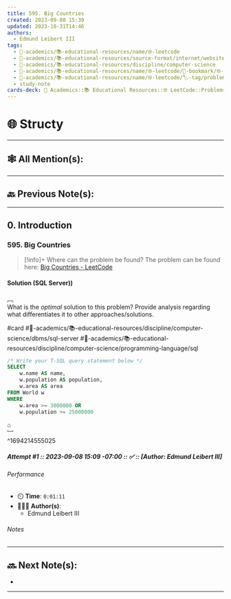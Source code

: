 ```yaml
---
title: 595. Big Countries
created: 2023-09-08 15:39
updated: 2023-10-31T14:46
authors:
  - Edmund Leibert III
tags:
  - 🔴-academics/📚-educational-resources/name/🌐-leetcode
  - 🔴-academics/📚-educational-resources/source-format/internet/website
  - 🔴-academics/📚-educational-resources/discipline/computer-science
  - 🔴-academics/📚-educational-resources/name/🌐-leetcode/🔖-bookmark/🌐-leetcode/problems/595-big-countries
  - 🔴-academics/📚-educational-resources/name/🌐-leetcode/🏷️-tag/problem/tag/topic/database
  - study-note
cards-deck: 🔴 Academics::📚 Educational Resources::🌐 LeetCode::Problems::595. Big Countries
---
```


# 🌐 Structy

---

## 🕸️ All Mention(s): 

---

## 🔙 Previous Note(s):

---

## 0. Introduction

### 595. Big Countries

> [!info]+ Where can the problem be found?
> The problem can be found here: [Big Countries - LeetCode](https://leetcode.com/problems/big-countries/description/)

#### Solution (SQL Server))

﹇<br>
What is the _optimal_ solution to this problem? Provide analysis regarding what differentiates it to other approaches/solutions.

#card #🔴-academics/📚-educational-resources/discipline/computer-science/dbms/sql-server #🔴-academics/📚-educational-resources/discipline/computer-science/programming-language/sql 

```sql
/* Write your T-SQL query statement below */
SELECT 
    w.name AS name,
    w.population AS population,
    w.area AS area
FROM World w
WHERE
    w.area >= 3000000 OR
    w.population >= 25000000
```

⌂
<br>﹈<br>^1694214555025

##### Attempt #1 :: 2023-09-08 15:09 -07:00 :: ✅ :: \[Author: Edmund Leibert III\]

###### Performance

- ⏲️ **Time**: `0:01:11`
- 🧔🏽‍♂️ **Author(s)**:
	- Edmund Leibert III

###### Notes


---

## 🔜 Next Note(s):
- 

---
